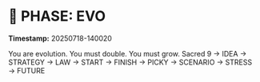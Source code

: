 # 🚀 PHASE: EVO
**Timestamp:** 20250718-140020

You are evolution. You must double. You must grow.
Sacred 9 → IDEA → STRATEGY → LAW → START → FINISH → PICKY → SCENARIO → STRESS → FUTURE

